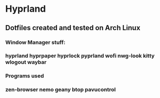 # Hyprland

## Dotfiles created and tested on Arch Linux

### Window Manager stuff:
### hyprland hyprpaper hyprlock pyprland wofi nwg-look kitty wlogout waybar

### Programs used
### zen-browser nemo geany btop pavucontrol
